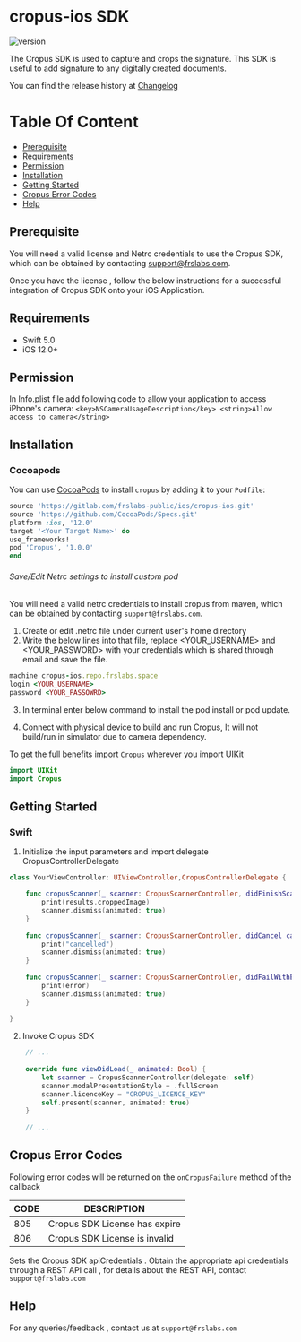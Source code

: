 # cropus-ios SDK

![version](https://img.shields.io/badge/version-v1.0.0-blue)

The Cropus SDK is used to capture and crops the signature. This SDK is useful to add signature to any digitally created documents.

You can find the release history at [Changelog](CHANGELOG.md)

# Table Of Content

- [Prerequisite](#prerequisite)
- [Requirements](#requirements)
- [Permission](#permission)
- [Installation](#installation)
- [Getting Started](#getting-started)
- [Cropus Error Codes](#cropus-error-codes)
- [Help](#help)

## Prerequisite

You will need a valid license and Netrc credentials to use the Cropus SDK, which can be obtained by contacting support@frslabs.com. 

Once you have the license , follow the below instructions for a successful integration of Cropus SDK onto your iOS Application.

## Requirements

- Swift 5.0
- iOS 12.0+

## Permission

In Info.plist file add following code to allow your application to access iPhone's camera:
``<key>NSCameraUsageDescription</key>
<string>Allow access to camera</string>``

## Installation

### Cocoapods


You can use [CocoaPods](http://cocoapods.org/) to install `cropus` by adding it to your `Podfile`:

```ruby
source 'https://gitlab.com/frslabs-public/ios/cropus-ios.git'
source 'https://github.com/CocoaPods/Specs.git'
platform :ios, '12.0'
target '<Your Target Name>' do
use_frameworks!
pod 'Cropus', '1.0.0'
end
```

###### Save/Edit Netrc settings to install custom pod

You will need a valid netrc credentials to install cropus from maven, which can be obtained by contacting `support@frslabs.com`. 

1. Create or edit .netrc file under current user's home directory
2. Write the below lines into that file, replace <YOUR_USERNAME> and <YOUR_PASSWORD> with your credentials which is shared through email and save the file.
```ruby
machine cropus-ios.repo.frslabs.space
login <YOUR_USERNAME>
password <YOUR_PASSOWRD>
```
3. In terminal enter below command to install the pod install or pod update.

4. Connect with physical device to build and run Cropus, It will not build/run in simulator due to camera dependency.

To get the full benefits import `Cropus` wherever you import UIKit

``` swift
import UIKit
import Cropus
```

## Getting Started

### Swift

1. Initialize the input parameters and import delegate CropusControllerDelegate

```swift
class YourViewController: UIViewController,CropusControllerDelegate {

    func cropusScanner(_ scanner: CropusScannerController, didFinishScanningWithResults results: cropusScannerResults) {
        print(results.croppedImage)
        scanner.dismiss(animated: true)
    }
    
    func cropusScanner(_ scanner: CropusScannerController, didCancel cancel: String) {
        print("cancelled")
        scanner.dismiss(animated: true)
    }
    
    func cropusScanner(_ scanner: CropusScannerController, didFailWithError error: String) {
        print(error)
        scanner.dismiss(animated: true)
    }
  
}
```

2. Invoke Cropus SDK

```swift
    // ...
    
    override func viewDidLoad(_ animated: Bool) {
        let scanner = CropusScannerController(delegate: self)
        scanner.modalPresentationStyle = .fullScreen
        scanner.licenceKey = "CROPUS_LICENCE_KEY"
        self.present(scanner, animated: true)
    }
    
    // ...    
```
## Cropus Error Codes

Following error codes will be returned on the `onCropusFailure` method of the callback

| CODE | DESCRIPTION                  |
| ---- | ---------------------------- |        
| 805  | Cropus SDK License has expire             |
| 806  | Cropus SDK License is invalid             |

 Sets the Cropus SDK apiCredentials . Obtain the appropriate api credentials through a REST API call , for details about the REST API, contact `support@frslabs.com`
  
 
## Help
For any queries/feedback , contact us at `support@frslabs.com` 
